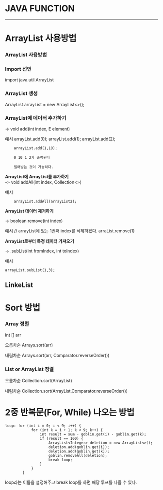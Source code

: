 # JAVA FUNCTION
<hr>

# ArrayList 사용방법

### ArrayList 사용방법

### Import 선언
import java.util.ArrayList

### ArrayList 생성

ArrayList<Integer> arrayList = new ArrayList<>();

### ArrayList에 데이터 추가하기

-> void add(int index, E element)

예시
        arrayList.add(0);
        arrayList.add(1);
        arrayList.add(2);
 
        arrayList.add(1,10);

        0 10 1 2가 출력된다

        밀어넣는 것이 가능하다.

<b>ArrayList에 ArrayList를 추가하기</b><br>
-> void addAll(int index, Collection<>)

예시

        arrayList.addAll(arrayList2);


<b>ArrayList 데이터 제거하기</b>

-> boolean remove(int index)

예시
    // arrayList에 있는 1번째 index를 삭제하겠다.
    arraList.remove(1)


<b>ArrayList로부터 특정 데이터 가져오기</b>

-> .subList(int fromIndex, int toIndex)

예시

    arrayList.subList(1,3);


## LinkeList


# Sort 방법

### Array 정렬
int [] arr

오름차순
Arrays.sort(arr)

내림차순
Arrays.sort(arr, Comparator.reverseOrder())

### List or ArrayList 정렬

오름차순
Collection.sort(ArrayList)

내림차순
Collection.sort(ArrayList,Comparator.reverseOrder())



# 2중 반복문(For, While) 나오는 방법

```
loop: for (int i = 0; i < 9; i++) {
			for (int k = i + 1; k < 9; k++) {
				int result = sum - goblin.get(i) - goblin.get(k);
				if (result == 100) {
					ArrayList<Integer> deletion = new ArrayList<>();
					deletion.add(goblin.get(i));
					deletion.add(goblin.get(k));
					goblin.removeAll(deletion);
					break loop;
				}
			}
		}
```
loop라는 이름을 설정해주고 break loop를 하면 해당 루프를 나올 수 있다.
